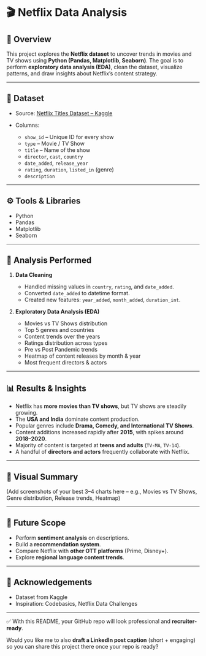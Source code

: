 # 🎬 Netflix Data Analysis

## 📌 Overview

This project explores the **Netflix dataset** to uncover trends in movies and TV shows using **Python (Pandas, Matplotlib, Seaborn)**.
The goal is to perform **exploratory data analysis (EDA)**, clean the dataset, visualize patterns, and draw insights about Netflix’s content strategy.

---

## 📂 Dataset

* Source: [Netflix Titles Dataset – Kaggle](https://www.kaggle.com/shivamb/netflix-shows)
* Columns:

  * `show_id` – Unique ID for every show
  * `type` – Movie / TV Show
  * `title` – Name of the show
  * `director`, `cast`, `country`
  * `date_added`, `release_year`
  * `rating`, `duration`, `listed_in` (genre)
  * `description`

---

## ⚙️ Tools & Libraries

* Python
* Pandas
* Matplotlib
* Seaborn

---

## 🔎 Analysis Performed

1. **Data Cleaning**

   * Handled missing values in `country`, `rating`, and `date_added`.
   * Converted `date_added` to datetime format.
   * Created new features: `year_added`, `month_added`, `duration_int`.

2. **Exploratory Data Analysis (EDA)**

   * Movies vs TV Shows distribution
   * Top 5 genres and countries
   * Content trends over the years
   * Ratings distribution across types
   * Pre vs Post Pandemic trends
   * Heatmap of content releases by month & year
   * Most frequent directors & actors

---

## 📊 Results & Insights

* Netflix has **more movies than TV shows**, but TV shows are steadily growing.
* The **USA and India** dominate content production.
* Popular genres include **Drama, Comedy, and International TV Shows**.
* Content additions increased rapidly after **2015**, with spikes around **2018–2020**.
* Majority of content is targeted at **teens and adults** (`TV-MA`, `TV-14`).
* A handful of **directors and actors** frequently collaborate with Netflix.

---

## 📌 Visual Summary

(Add screenshots of your best 3–4 charts here – e.g., Movies vs TV Shows, Genre distribution, Release trends, Heatmap)

---

## 🚀 Future Scope

* Perform **sentiment analysis** on descriptions.
* Build a **recommendation system**.
* Compare Netflix with **other OTT platforms** (Prime, Disney+).
* Explore **regional language content trends**.

---

## 🙌 Acknowledgements

* Dataset from Kaggle
* Inspiration: Codebasics, Netflix Data Challenges

---

✅ With this README, your GitHub repo will look professional and **recruiter-ready**.

Would you like me to also **draft a LinkedIn post caption** (short + engaging) so you can share this project there once your repo is ready?
